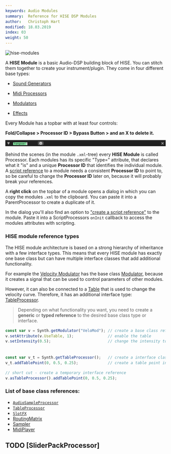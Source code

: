 ```yaml
---
keywords: Audio Modules
summary:  Reference for HISE DSP Modules
author:   Christoph Hart
modified: 18.03.2019
index: 03
weight: 50
---
```


![hise-modules](images/custom/hise-modules.png:700px)

A **HISE Module** is a basic Audio-DSP building block of HISE. You can stitch them together to create your instrument/plugin. They come in four different base types:

- [Sound Generators](/hise-modules/sound-generators) 

- [Midi Processors](/hise-modules/midi-processors) 

- [Modulators](/hise-modules/modulators)

- [Effects](/hise-modules/effects) 

Every Module has a topbar with at least four controls:  

**Fold/Collapse > Processor ID > Bypass Button > and an X to delete it.** 

![transposer topbar](images/custom/transposer-topbar.png)

Behind the scenes (in the module `.xml`-tree) every **HISE Module** is called Processor. Each modules has its specific "Type=" attribute, that declares what it "is" and a unique **Processor ID** that identifies the individual module. A [script reference](/scripting/scripting-in-hise#module-references) to a module needs a consistent **Processor ID** to point to, so be careful to change the **Processor ID** later on, because it will probably break your references.  

A **right click** on the topbar of a module opens a dialog in which you can copy the modules `.xml` to the clipboard. You can paste it into a ParentProcessor to create a duplicate of it.

In the dialog you'll also find an option to ["create a script reference"](/scripting/scripting-in-hise#module-references) to the module. Paste it into a ScriptProcessors `onInit` callback to access the modules attributes with scripting. 


### HISE module reference types

The HISE module architecture is based on a strong hierarchy of inheritance with a few interface types. This means that every HISE module has exactly one base class but can have multiple interface classes that add additional functionality.  

For example the [Velocity Modulator](/hise-modules/modulators/voice-start-modulators/list/velocity) has the base class [Modulator](/scripting/scripting-api/modulator), because it creates a signal that can be used to control parameters of other modules.  

However, it can also be connected to a [Table](/ui-components/plugin-components/table) that is used to change the velocity curve. Therefore, it has an additional interface type: [TableProcessor](/scripting/scripting-api/tableprocessor).

> Depending on what functionality you want, you need to create a **generic** or **typed reference** to the desired base class type or interface.

```javascript
const var v = Synth.getModulator("VeloMod"); // create a base class reference
v.setAttribute(v.UseTable, 1);               // enable the table
v.setIntensity(0.5);                         // change the intensity to 50%


const var v_t = Synth.getTableProcessor();   // create a interface class reference
v_t.addTablePoint(0, 0.5, 0.25);             // create a table point in the centre.
```

```javascript
// short cut - create a temporary interface reference
v.asTableProcessor().addTablePoint(0, 0.5, 0.25);
```

### List of base class references:

- [`AudioSampleProcessor`](/scripting/scripting-api/audiosampleprocessor)  
- [`TableProcessor`](/scripting/scripting-api/tableprocessor)  
- [`SlotFX`](/scripting/scripting-api/slotfx)
- [RoutingMatrix](/scripting/scripting-api/routingmatrix)
- [Sampler](/scripting/scripting-api/sampler) 
- [MidiPlayer](/scripting/scripting-api/midiplayer)

## TODO [SliderPackProcessor]
